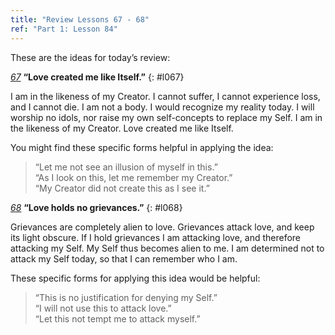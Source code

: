 ```yaml
---
title: "Review Lessons 67 - 68"
ref: "Part 1: Lesson 84"
---
```


These are the ideas for today’s review:

[*67*](/acim/workbook/l067/?r=1) **“Love created me like Itself.”**
{: #l067}

I am in the likeness of my Creator. I cannot suffer, I cannot experience
loss, and I cannot die. I am not a body. I would recognize my reality
today. I will worship no idols, nor raise my own self-concepts to
replace my Self. I am in the likeness of my Creator. Love created me
like Itself.

You might find these specific forms helpful in applying the idea:

> “Let me not see an illusion of myself in this.”<br/>
> “As I look on this, let me remember my Creator.”<br/>
> “My Creator did not create this as I see it.”

[*68*](/acim/workbook/l068/?r=1) **“Love holds no grievances.”**
{: #l068}

Grievances are completely alien to love. Grievances attack love, and
keep its light obscure. If I hold grievances I am attacking love, and
therefore attacking my Self. My Self thus becomes alien to me. I am
determined not to attack my Self today, so that I can remember who I am.

These specific forms for applying this idea would be helpful:

> “This is no justification for denying my Self.”<br/>
> “I will not use this to attack love.”<br/>
> “Let this not tempt me to attack myself.”

